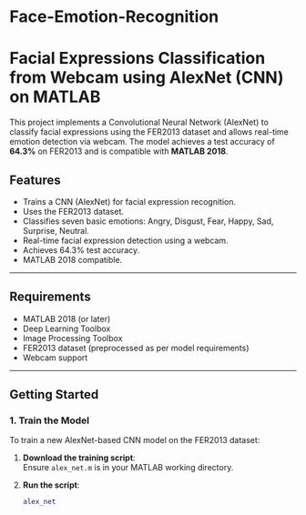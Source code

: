 # Face-Emotion-Recognition

# Facial Expressions Classification from Webcam using AlexNet (CNN) on MATLAB

This project implements a Convolutional Neural Network (AlexNet) to classify facial expressions using the FER2013 dataset and allows real-time emotion detection via webcam. The model achieves a test accuracy of **64.3%** on FER2013 and is compatible with **MATLAB 2018**.

## Features

- Trains a CNN (AlexNet) for facial expression recognition.
- Uses the FER2013 dataset.
- Classifies seven basic emotions: Angry, Disgust, Fear, Happy, Sad, Surprise, Neutral.
- Real-time facial expression detection using a webcam.
- Achieves 64.3% test accuracy.
- MATLAB 2018 compatible.

---

## Requirements

- MATLAB 2018 (or later)
- Deep Learning Toolbox
- Image Processing Toolbox
- FER2013 dataset (preprocessed as per model requirements)
- Webcam support

---

## Getting Started

### 1. Train the Model

To train a new AlexNet-based CNN model on the FER2013 dataset:

1. **Download the training script**:  
   Ensure `alex_net.m` is in your MATLAB working directory.

2. **Run the script**:  
   ```matlab
   alex_net
